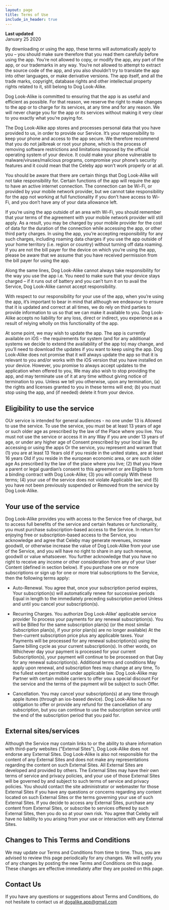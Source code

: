 ```yaml
---
layout: page
title: Terms of Use
include_in_header: true
---
```


**Last updated**  
January 25 2020

By downloading or using the app, these terms will automatically apply to you – you should make sure therefore that you read them carefully before using the app. You’re not allowed to copy, or modify the app, any part of the app, or our trademarks in any way. You’re not allowed to attempt to extract the source code of the app, and you also shouldn’t try to translate the app into other languages, or make derivative versions. The app itself, and all the trade marks, copyright, database rights and other intellectual property rights related to it, still belong to Dog Look-Alike.

Dog Look-Alike is committed to ensuring that the app is as useful and efficient as possible. For that reason, we reserve the right to make changes to the app or to charge for its services, at any time and for any reason. We will never charge you for the app or its services without making it very clear to you exactly what you’re paying for.

The Dog Look-Alike app stores and processes personal data that you have provided to us, in order to provide our Service. It’s your responsibility to keep your phone and access to the app secure. We therefore recommend that you do not jailbreak or root your phone, which is the process of removing software restrictions and limitations imposed by the official operating system of your device. It could make your phone vulnerable to malware/viruses/malicious programs, compromise your phone’s security features and it could mean that the Celeby app won’t work properly or at all.

You should be aware that there are certain things that Dog Look-Alike will not take responsibility for. Certain functions of the app will require the app to have an active internet connection. The connection can be Wi-Fi, or provided by your mobile network provider, but we cannot take responsibility for the app not working at full functionality if you don’t have access to Wi-Fi, and you don’t have any of your data allowance left.

If you’re using the app outside of an area with Wi-Fi, you should remember that your terms of the agreement with your mobile network provider will still apply. As a result, you may be charged by your mobile provider for the cost of data for the duration of the connection while accessing the app, or other third party charges. In using the app, you’re accepting responsibility for any such charges, including roaming data charges if you use the app outside of your home territory (i.e. region or country) without turning off data roaming. If you are not the bill payer for the device on which you’re using the app, please be aware that we assume that you have received permission from the bill payer for using the app.

Along the same lines, Dog Look-Alike cannot always take responsibility for the way you use the app i.e. You need to make sure that your device stays charged – if it runs out of battery and you can’t turn it on to avail the Service, Dog Look-Alike cannot accept responsibility.

With respect to our responsibility for your use of the app, when you’re using the app, it’s important to bear in mind that although we endeavour to ensure that it is updated and correct at all times, we do rely on third parties to provide information to us so that we can make it available to you. Dog Look-Alike accepts no liability for any loss, direct or indirect, you experience as a result of relying wholly on this functionality of the app.

At some point, we may wish to update the app. The app is currently available on iOS – the requirements for system (and for any additional systems we decide to extend the availability of the app to) may change, and you’ll need to download the updates if you want to keep using the app. Dog Look-Alike does not promise that it will always update the app so that it is relevant to you and/or works with the iOS version that you have installed on your device. However, you promise to always accept updates to the application when offered to you, We may also wish to stop providing the app, and may terminate use of it at any time without giving notice of termination to you. Unless we tell you otherwise, upon any termination, (a) the rights and licenses granted to you in these terms will end; (b) you must stop using the app, and (if needed) delete it from your device.

## Eligibility to use the service

OUr service is intended for general audiences - no one under 13 is Allowed to use the service. To use the service, you must be at least 13 years of age or such older age as prescribed by the law of the Place where you live. You must not use the service or access it in any Way if you are under 13 years of age, or under any higher age of Consent prescribed by your local law. By accessing or using the apps Or the service, you represent and warrant that (1) you are at least 13 Years old if you reside in the united states, are at least 16 years Old if you reside in the european economic area, or are such older age As prescribed by the law of the place where you live; (2) that you Have a parent or legal guardian’s consent to this agreement or are Eligible to form a binding contract with Dog Look-Alike; (3) you will comply With these terms; (4) your use of the service does not violate Applicable law; and (5) you have not been previously suspended or Removed from the service by Dog Look-Alike.

## Your use of the service

Dog Look-Alike provides you with access to the Service free of charge, but to access full benefits of the service and certain features or functionality, you must purchase subscription-based access to the Service. In return for enjoying free or subscription-based access to the Service, you acknowledge and agree that Celeby may generate revenues, increase goodwill, or otherwise increase the value of Dog Look-Alike from your use of the Service, and you will have no right to share in any such revenue, goodwill or value whatsoever. You further acknowledge that you have no right to receive any income or other consideration from any of your User Content (defined in section below). If you purchase one or more subscriptions or sign up for one or more trial subscriptions to the Service, then the following terms apply:

- Auto-Renewal. You agree that, once your subscription period expires, Your subscription(s) will automatically renew for successive periods Equal in length to the immediately preceding subscription period Unless and until you cancel your subscription(s).

* Recurring Charges. You authorize Dog Look-Alike’ applicable service provider To process your payments for any renewal subscription(s). You will be Billed for the same subscription plan(s) (or the most similar Subscription plan(s), if your prior plan(s) are no longer available) At the then-current subscription price plus any applicable taxes. Your Payments will be processed for any renewal subscription(s) using the Same billing cycle as your current subscription(s). In other words, on Whichever day your payment is processed for your current Subscription(s), your payment will continue to be processed on that Day for any renewal subscription(s). Additional terms and conditions May apply upon renewal, and subscription fees may change at any time, To the fullest extent permitted under applicable law. Dog Look-Alike may Partner with certain mobile carriers to offer you a special discount For the service and the terms of the payment will be subject to such Offer.

- Cancellation. You may cancel your subscription(s) at any time through apple itunes (through an ios-based device). Dog Look-Alike has no obligation to offer or provide any refund for the cancellation of any subscription, but you can continue to use the subscription service until the end of the subscription period that you paid for.

## External sites/services

Although the Service may contain links to or the ability to share information with third-party websites ("External Sites"), Dog Look-Alike does not endorse any External Sites. Dog Look-Alike is also not responsible for the content of any External Sites and does not make any representations regarding the content on such External Sites. All External Sites are developed and provided by others. The External Sites may have their own terms of service and privacy policies, and your use of those External Sites will be governed by and subject to such terms of service and privacy policies. You should contact the site administrator or webmaster for those External Sites if you have any questions or concerns regarding any content located on such External Sites or the terms governing your use of such External Sites. If you decide to access any External Sites, purchase any content from External Sites, or subscribe to services offered by such External Sites, then you do so at your own risk. You agree that Celeby will have no liability to you arising from your use or interaction with any External Sites.

## Changes to This Terms and Conditions

We may update our Terms and Conditions from time to time. Thus, you are advised to review this page periodically for any changes. We will notify you of any changes by posting the new Terms and Conditions on this page. These changes are effective immediately after they are posted on this page.

## Contact Us

If you have any questions or suggestions about Terms and Conditions, do not hesitate to contact us at dogalike.app@gmail.com

